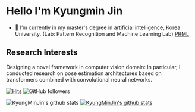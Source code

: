 # Hello I'm Kyungmin Jin
- 🔭 I’m currently in my master's degree in artificial intelligence, Korea University. (Lab: Pattern Recognition and Machine Learning Lab) [PRML](http://ibi.korea.ac.kr/)

## Research Interests
Designing a novel framework in computer vision domain: In particular, I conducted research on pose estimation architectures based on transformers combined with convolutional neural networks.

[![Hits](https://hits.seeyoufarm.com/api/count/incr/badge.svg?url=https%3A%2F%2Fgithub.com%2FKyungMinJin&count_bg=%23E060FF&title_bg=%23555555&icon=github.svg&icon_color=%23E7E7E7&title=hits&edge_flat=false)](https://hits.seeyoufarm.com) ![GitHub followers](https://img.shields.io/github/followers/KyungMinJin?style=social)

![KyungMinJin's github stats](https://github-readme-stats.vercel.app/api?username=KyungMinJin&hide_border=true&show_icons=true)
[![KyungMinJin's github stats](https://github-readme-stats.vercel.app/api/top-langs/?username=KyungMinJin&show_icons=true&langs_count=8&title_color=004386&hide_border=true&icon_color=004386&layout=compact)](https://github.com/KyungMinJin)

<!--
**KyungMinJin/KyungMinJin** is a ✨ _special_ ✨ repository because its `README.md` (this file) appears on your GitHub profile.

Here are some ideas to get you started:

- 🔭 I’m currently working on ...
- 🌱 I’m currently learning ...
- 👯 I’m looking to collaborate on ...
- 🤔 I’m looking for help with ...
- 💬 Ask me about ...
- 📫 How to reach me: ...
- 😄 Pronouns: ...
- ⚡ Fun fact: ...
-->
